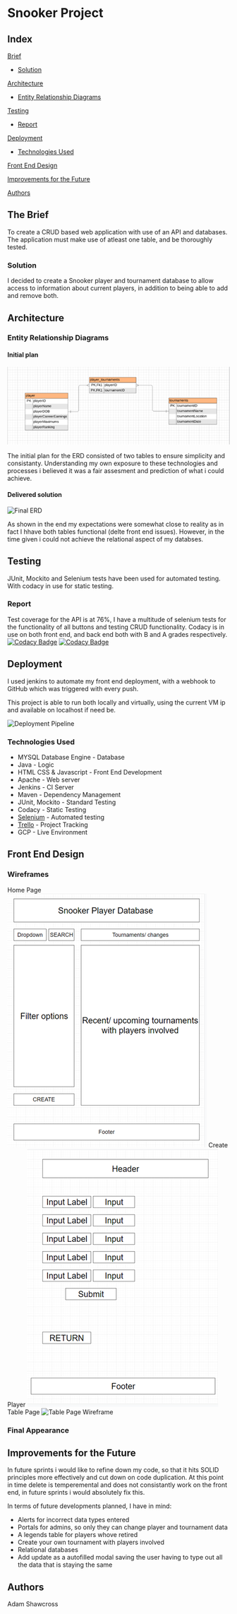 # Snooker Project


## Index
[Brief](#brief)
   * [Solution](#solution)
   
[Architecture](#architecture)
   * [Entity Relationship Diagrams](#erd)
	
[Testing](#testing)
   * [Report](#report)

     
[Deployment](#depl)
   * [Technologies Used](#tech)
     
[Front End Design](#FE)

[Improvements for the Future](#improve)

[Authors](#auth)

<a name="brief"></a>
## The Brief

To create a CRUD based web application with use of an API and databases. The application must make use of atleast one table, and be thoroughly tested.

<a name="solution"></a>
### Solution

I decided to create a Snooker player and tournament database to allow access to information about current players, in addition to being able to add and remove both.

<a name="architecture"></a>
## Architecture
<a name="erd"></a>
### Entity Relationship Diagrams
#### Initial plan
![Initial ERD](/Documentation/InitialERD.png)

The initial plan for the ERD consisted of two tables to ensure simplicity and consistanty. Understanding my own exposure to these technologies and processes i believed it was a fair assesment and prediction of what i could achieve.

#### Delivered solution
![Final ERD](/Documentation/ERD_Final.jpg)

As shown in the end my expectations were somewhat close to reality as in fact I hhave both tables functional (delte front end issues). However, in the time given i could not achieve the relational aspect of my databses. 

<a name="testing"></a>
## Testing

JUnit, Mockito and Selenium tests have been used for automated testing. With codacy in use for static testing.

<a name="report"></a>
### Report

Test coverage for the API is at 76%, I have a multitude of selenium tests for the functionality of all buttons and testing CRUD functionality.
Codacy is in use on both front end, and back end both with B and A grades respectively. 
[![Codacy Badge](https://api.codacy.com/project/badge/Grade/dabab8e56e484860a592f0a29b082e8e)](https://www.codacy.com/manual/Adam-Shawcross/project_API?utm_source=github.com&amp;utm_medium=referral&amp;utm_content=Adam-Shawcross/project_API&amp;utm_campaign=Badge_Grade)
[![Codacy Badge](https://api.codacy.com/project/badge/Grade/2dccfe3aa0744e8aaabe32e0ab825d98)](https://www.codacy.com/manual/Adam-Shawcross/snooker-project?utm_source=github.com&amp;utm_medium=referral&amp;utm_content=Adam-Shawcross/snooker-project&amp;utm_campaign=Badge_Grade)



<a name="depl"></a>
## Deployment

I used jenkins to automate my front end deployment, with a webhook to GitHub which was triggered with every push.

This project is able to run both locally and virtually, using the current VM ip and available on localhost if need be. 

![Deployment Pipeline](/folder/file.png)
<a name="tech"></a>
### Technologies Used

* MYSQL Database Engine - Database
* Java - Logic
* HTML CSS & Javascript - Front End Development
* Apache - Web server
* Jenkins - CI Server
* Maven - Dependency Management
* JUnit, Mockito - Standard Testing
* Codacy - Static Testing
* [Selenium](https://github.com/Adam-Shawcross/SoloProject-SeleniumTests) - Automated testing
* [Trello](https://trello.com/b/DGzwV3Ss/snooker-player-database) - Project Tracking
* GCP - Live Environment

<a name="FE"></a>
## Front End Design
### Wireframes
Home Page
![Home Page Wireframe](/Documentation/HomePage.png)
Create Player
![Create Player Wireframe](/Documentation/CreatePage.png)
Table Page
![Table Page Wireframe](/Documentation/Create.png)

### Final Appearance

<a name="improve"></a>
## Improvements for the Future

In future sprints i would like to refine down my code, so that it hits SOLID principles more effectively and cut down on code duplication. At this point in time delete is temperemental and does not consistantly work on the front end, in future sprints i would absolutely fix this. 

In terms of future developments planned, I have in mind:

* Alerts for incorrect data types entered
* Portals for admins, so only they can change player and tournament data
* A legends table for players whove retired 
* Create your own tournament with players involved
* Relational databases
* Add update as a autofilled modal saving the user having to type out all the data that is staying the same



<a name="auth"></a>
## Authors

Adam Shawcross

